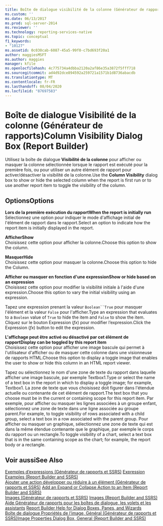 ```yaml
---
title: Boîte de dialogue visibilité de la colonne (Générateur de rapports) | Microsoft Docs
ms.custom: ''
ms.date: 06/13/2017
ms.prod: sql-server-2014
ms.reviewer: ''
ms.technology: reporting-services-native
ms.topic: conceptual
f1_keywords:
- "10127"
ms.assetid: 0c030cab-6087-45a5-99f0-c7bd693f20a1
author: maggiesMSFT
ms.author: maggies
manager: kfile
ms.openlocfilehash: 4c775734a4dbba2120a2af86e35a3872f5fff718
ms.sourcegitcommit: ad4d92dce894592a259721a1571b1d8736abacdb
ms.translationtype: MT
ms.contentlocale: fr-FR
ms.lasthandoff: 08/04/2020
ms.locfileid: "87697583"
---
```

# <a name="column-visibility-dialog-box-report-builder"></a><span data-ttu-id="fce1b-102">Boîte de dialogue Visibilité de la colonne (Générateur de rapports)</span><span class="sxs-lookup"><span data-stu-id="fce1b-102">Column Visibility Dialog Box (Report Builder)</span></span>
  <span data-ttu-id="fce1b-103">Utilisez la boîte de dialogue **Visibilité de la colonne** pour afficher ou masquer la colonne sélectionnée lorsque le rapport est exécuté pour la première fois, ou pour utiliser un autre élément de rapport pour activer/désactiver la visibilité de la colonne.</span><span class="sxs-lookup"><span data-stu-id="fce1b-103">Use the **Column Visibility** dialog box to show or hide the selected column when the report is first run or to use another report item to toggle the visibility of the column.</span></span>  
  
## <a name="options"></a><span data-ttu-id="fce1b-104">Options</span><span class="sxs-lookup"><span data-stu-id="fce1b-104">Options</span></span>  
 <span data-ttu-id="fce1b-105">**Lors de la première exécution du rapport**</span><span class="sxs-lookup"><span data-stu-id="fce1b-105">**When the report is initially run**</span></span>  
 <span data-ttu-id="fce1b-106">Sélectionnez une option pour indiquer le mode d'affichage initial de l'élément de rapport dans le rapport.</span><span class="sxs-lookup"><span data-stu-id="fce1b-106">Select an option to indicate how the report item is initially displayed in the report.</span></span>  
  
 <span data-ttu-id="fce1b-107">**Afficher**</span><span class="sxs-lookup"><span data-stu-id="fce1b-107">**Show**</span></span>  
 <span data-ttu-id="fce1b-108">Choisissez cette option pour afficher la colonne.</span><span class="sxs-lookup"><span data-stu-id="fce1b-108">Choose this option to show the column.</span></span>  
  
 <span data-ttu-id="fce1b-109">**Masquer**</span><span class="sxs-lookup"><span data-stu-id="fce1b-109">**Hide**</span></span>  
 <span data-ttu-id="fce1b-110">Choisissez cette option pour masquer la colonne.</span><span class="sxs-lookup"><span data-stu-id="fce1b-110">Choose this option to hide the Column.</span></span>  
  
 <span data-ttu-id="fce1b-111">**Afficher ou masquer en fonction d'une expression**</span><span class="sxs-lookup"><span data-stu-id="fce1b-111">**Show or hide based on an expression**</span></span>  
 <span data-ttu-id="fce1b-112">Choisissez cette option pour modifier la visibilité initiale à l'aide d'une expression.</span><span class="sxs-lookup"><span data-stu-id="fce1b-112">Choose this option to vary the initial visibility using an expression.</span></span>  
  
 <span data-ttu-id="fce1b-113">Tapez une expression prenant la valeur `Boolean``True` pour masquer l'élément et la valeur `False` pour l'afficher.</span><span class="sxs-lookup"><span data-stu-id="fce1b-113">Type an expression that evaluates to a `Boolean` value of `True` to hide the item and `False` to show the item.</span></span> <span data-ttu-id="fce1b-114">Cliquez sur le bouton Expression (*fx*) pour modifier l’expression.</span><span class="sxs-lookup"><span data-stu-id="fce1b-114">Click the Expression (*fx*) button to edit the expression.</span></span>  
  
 <span data-ttu-id="fce1b-115">**L'affichage peut être activé ou désactivé par cet élément de rapport**</span><span class="sxs-lookup"><span data-stu-id="fce1b-115">**Display can be toggled by this report item**</span></span>  
 <span data-ttu-id="fce1b-116">Choisissez cette option pour afficher une image bascule qui permet à l'utilisateur d'afficher ou de masquer cette colonne dans une visionneuse de rapports HTML.</span><span class="sxs-lookup"><span data-stu-id="fce1b-116">Choose this option to display a toggle image that enables the user to show or hide this column in an HTML report viewer.</span></span>  
  
 <span data-ttu-id="fce1b-117">Tapez ou sélectionnez le nom d'une zone de texte du rapport dans laquelle afficher une image bascule, par exemple Textbox1.</span><span class="sxs-lookup"><span data-stu-id="fce1b-117">Type or select the name of a text box in the report in which to display a toggle image; for example, Textbox1.</span></span> <span data-ttu-id="fce1b-118">La zone de texte que vous choisissez doit figurer dans l'étendue actuelle ou contenante de cet élément de rapport.</span><span class="sxs-lookup"><span data-stu-id="fce1b-118">The text box that you choose must be in the current or containing scope for this report item.</span></span> <span data-ttu-id="fce1b-119">Par exemple, pour afficher ou masquer les lignes associées à un groupe enfant, sélectionnez une zone de texte dans une ligne associée au groupe parent.</span><span class="sxs-lookup"><span data-stu-id="fce1b-119">For example, to toggle visibility of rows associated with a child group, select a text box in a row associated with the parent group.</span></span> <span data-ttu-id="fce1b-120">Pour afficher ou masquer un graphique, sélectionnez une zone de texte qui est dans la même étendue contenante que le graphique, par exemple le corps du rapport ou un rectangle.</span><span class="sxs-lookup"><span data-stu-id="fce1b-120">To toggle visibility of a chart, select a text box that is in the same containing scope as the chart; for example, the report body or a rectangle.</span></span>  
  
## <a name="see-also"></a><span data-ttu-id="fce1b-121">Voir aussi</span><span class="sxs-lookup"><span data-stu-id="fce1b-121">See Also</span></span>  
 <span data-ttu-id="fce1b-122">[Exemples d’expressions &#40;Générateur de rapports et SSRS&#41;](report-design/expression-examples-report-builder-and-ssrs.md) </span><span class="sxs-lookup"><span data-stu-id="fce1b-122">[Expression Examples &#40;Report Builder and SSRS&#41;](report-design/expression-examples-report-builder-and-ssrs.md) </span></span>  
 <span data-ttu-id="fce1b-123">[Ajouter une action développer ou réduire à un élément &#40;Générateur de rapports et SSRS&#41;](report-design/add-an-expand-or-collapse-action-to-an-item-report-builder-and-ssrs.md) </span><span class="sxs-lookup"><span data-stu-id="fce1b-123">[Add an Expand or Collapse Action to an Item &#40;Report Builder and SSRS&#41;](report-design/add-an-expand-or-collapse-action-to-an-item-report-builder-and-ssrs.md) </span></span>  
 <span data-ttu-id="fce1b-124">[Images &#40;Générateur de rapports et SSRS&#41;](report-design/images-report-builder-and-ssrs.md) </span><span class="sxs-lookup"><span data-stu-id="fce1b-124">[Images &#40;Report Builder and SSRS&#41;](report-design/images-report-builder-and-ssrs.md) </span></span>  
 <span data-ttu-id="fce1b-125">[Aide Générateur de rapports pour les boîtes de dialogue, les volets et les assistants](../../2014/reporting-services/report-builder-help-for-dialog-boxes-panes-and-wizards.md) </span><span class="sxs-lookup"><span data-stu-id="fce1b-125">[Report Builder Help for Dialog Boxes, Panes, and Wizards](../../2014/reporting-services/report-builder-help-for-dialog-boxes-panes-and-wizards.md) </span></span>  
 [<span data-ttu-id="fce1b-126">Boîte de dialogue Propriétés de l’image, Général &#40;Générateur de rapports et SSRS&#41;</span><span class="sxs-lookup"><span data-stu-id="fce1b-126">Image Properties Dialog Box, General &#40;Report Builder and SSRS&#41;</span></span>](../../2014/reporting-services/image-properties-dialog-box-general-report-builder-and-ssrs.md)  
  
  
